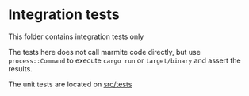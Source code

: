 # Integration tests

This folder contains integration tests only

The tests here does not call marmite code directly, but use `process::Command` to
execute `cargo run` or `target/binary` and assert the results. 

The unit tests are located on [src/tests](src/tests)